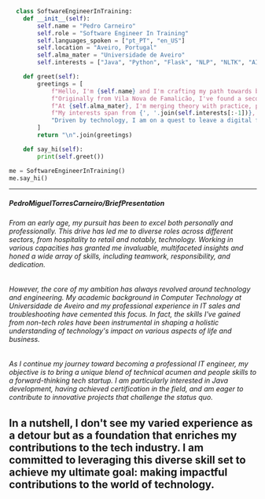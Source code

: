 ```python
  class SoftwareEngineerInTraining:
    def __init__(self):
        self.name = "Pedro Carneiro"
        self.role = "Software Engineer In Training"
        self.languages_spoken = ["pt_PT", "en_US"]
        self.location = "Aveiro, Portugal"
        self.alma_mater = "Universidade de Aveiro"
        self.interests = ["Java", "Python", "Flask", "NLP", "NLTK", "AI", "UCD", "spaCy"]

    def greet(self):
        greetings = [
            f"Hello, I'm {self.name} and I'm crafting my path towards becoming a {self.role}.",
            f"Originally from Vila Nova de Famalicão, I've found a second home amidst the tech vibrancy of {self.location}.",
            f"At {self.alma_mater}, I'm merging theory with practice, preparing to innovate in Computer Science.",
            f"My interests span from {', '.join(self.interests[:-1])}, to {self.interests[-1]}.",
            "Driven by technology, I am on a quest to leave a digital footprint that resonates with progress and purpose."
        ]
        return "\n".join(greetings)

    def say_hi(self):
        print(self.greet())

me = SoftwareEngineerInTraining()
me.say_hi()
```
---
##### PedroMiguelTorresCarneiro/BriefPresentation

###### From an early age, my pursuit has been to excel both personally and professionally. This drive has led me to diverse roles across different sectors, from hospitality to retail and notably, technology. Working in various capacities has granted me invaluable, multifaceted insights and honed a wide array of skills, including teamwork, responsibility, and dedication.

###### However, the core of my ambition has always revolved around technology and engineering. My academic background in Computer Technology at Universidade de Aveiro and my professional experience in IT sales and troubleshooting have cemented this focus. In fact, the skills I've gained from non-tech roles have been instrumental in shaping a holistic understanding of technology's impact on various aspects of life and business.

###### As I continue my journey toward becoming a professional IT engineer, my objective is to bring a unique blend of technical acumen and people skills to a forward-thinking tech startup. I am particularly interested in Java development, having achieved certification in the field, and am eager to contribute to innovative projects that challenge the status quo.

## In a nutshell, I don't see my varied experience as a detour but as a foundation that enriches my contributions to the tech industry. I am committed to leveraging this diverse skill set to achieve my ultimate goal: making impactful contributions to the world of technology.
